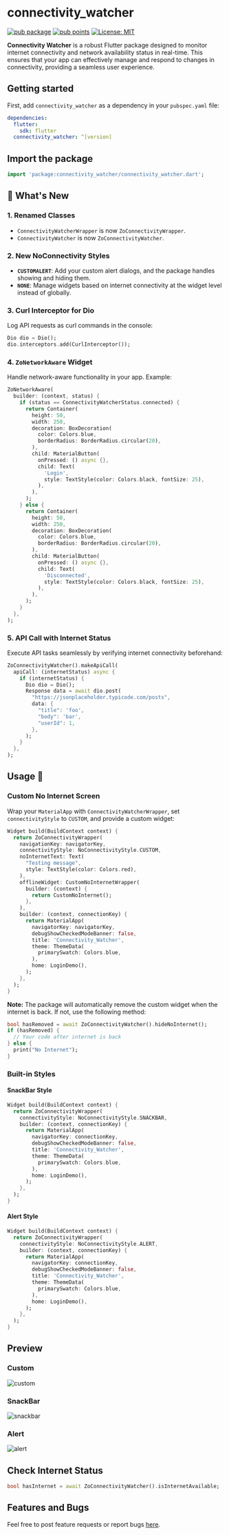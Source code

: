 # connectivity_watcher

[![pub package](https://img.shields.io/pub/v/connectivity_watcher.svg)](https://pub.dev/packages/connectivity_watcher)
[![pub points](https://img.shields.io/pub/points/connectivity_watcher?color=2E8B57&label=pub%20points)](https://pub.dev/packages/connectivity_watcher/score)
[![License: MIT](https://img.shields.io/badge/license-MIT-purple.svg)](https://opensource.org/licenses/MIT)

**Connectivity Watcher** is a robust Flutter package designed to monitor internet connectivity and network availability status in real-time. This ensures that your app can effectively manage and respond to changes in connectivity, providing a seamless user experience.

## Getting started

First, add `connectivity_watcher` as a dependency in your `pubspec.yaml` file:

```yaml
dependencies:
  flutter:
    sdk: flutter
  connectivity_watcher: ^[version]
```

## Import the package

```dart
import 'package:connectivity_watcher/connectivity_watcher.dart';
```

## 🚀 What's New

### 1. Renamed Classes

- `ConnectivityWatcherWrapper` is now `ZoConnectivityWrapper`.
- `ConnectivityWatcher` is now `ZoConnectivityWatcher`.

### 2. New NoConnectivity Styles

- **`CUSTOMALERT`**: Add your custom alert dialogs, and the package handles showing and hiding them.
- **`NONE`**: Manage widgets based on internet connectivity at the widget level instead of globally.

### 3. Curl Interceptor for Dio

Log API requests as curl commands in the console:

```dart
Dio dio = Dio();
dio.interceptors.add(CurlInterceptor());
```

### 4. `ZoNetworkAware` Widget

Handle network-aware functionality in your app. Example:

```dart
ZoNetworkAware(
  builder: (context, status) {
    if (status == ConnectivityWatcherStatus.connected) {
      return Container(
        height: 50,
        width: 250,
        decoration: BoxDecoration(
          color: Colors.blue,
          borderRadius: BorderRadius.circular(20),
        ),
        child: MaterialButton(
          onPressed: () async {},
          child: Text(
            'Login',
            style: TextStyle(color: Colors.black, fontSize: 25),
          ),
        ),
      );
    } else {
      return Container(
        height: 50,
        width: 250,
        decoration: BoxDecoration(
          color: Colors.blue,
          borderRadius: BorderRadius.circular(20),
        ),
        child: MaterialButton(
          onPressed: () async {},
          child: Text(
            'Disconnected',
            style: TextStyle(color: Colors.black, fontSize: 25),
          ),
        ),
      );
    }
  },
);
```

### 5. API Call with Internet Status

Execute API tasks seamlessly by verifying internet connectivity beforehand:

```dart
ZoConnectivityWatcher().makeApiCall(
  apiCall: (internetStatus) async {
    if (internetStatus) {
      Dio dio = Dio();
      Response data = await dio.post(
        "https://jsonplaceholder.typicode.com/posts",
        data: {
          "title": 'foo',
          "body": 'bar',
          "userId": 1,
        },
      );
    }
  },
);
```

## Usage 🚀

### Custom No Internet Screen

Wrap your `MaterialApp` with `ConnectivityWatcherWrapper`, set `connectivityStyle` to `CUSTOM`, and provide a custom widget:

```dart
Widget build(BuildContext context) {
  return ZoConnectivityWrapper(
    navigationKey: navigatorKey,
    connectivityStyle: NoConnectivityStyle.CUSTOM,
    noInternetText: Text(
      "Testing message",
      style: TextStyle(color: Colors.red),
    ),
    offlineWidget: CustomNoInternetWrapper(
      builder: (context) {
        return CustomNoInternet();
      },
    ),
    builder: (context, connectionKey) {
      return MaterialApp(
        navigatorKey: navigatorKey,
        debugShowCheckedModeBanner: false,
        title: 'Connectivity_Watcher',
        theme: ThemeData(
          primarySwatch: Colors.blue,
        ),
        home: LoginDemo(),
      );
    },
  );
}
```

**Note:** The package will automatically remove the custom widget when the internet is back. If not, use the following method:

```dart
bool hasRemoved = await ZoConnectivityWatcher().hideNoInternet();
if (hasRemoved) {
  // Your code after internet is back
} else {
  print("No Internet");
}
```

### Built-in Styles

#### SnackBar Style

```dart
Widget build(BuildContext context) {
  return ZoConnectivityWrapper(
    connectivityStyle: NoConnectivityStyle.SNACKBAR,
    builder: (context, connectionKey) {
      return MaterialApp(
        navigatorKey: connectionKey,
        debugShowCheckedModeBanner: false,
        title: 'Connectivity_Watcher',
        theme: ThemeData(
          primarySwatch: Colors.blue,
        ),
        home: LoginDemo(),
      );
    },
  );
}
```

#### Alert Style

```dart
Widget build(BuildContext context) {
  return ZoConnectivityWrapper(
    connectivityStyle: NoConnectivityStyle.ALERT,
    builder: (context, connectionKey) {
      return MaterialApp(
        navigatorKey: connectionKey,
        debugShowCheckedModeBanner: false,
        title: 'Connectivity_Watcher',
        theme: ThemeData(
          primarySwatch: Colors.blue,
        ),
        home: LoginDemo(),
      );
    },
  );
}
```

## Preview

### Custom

![custom](https://github.com/Oauth-Celestial/Connectivity_Watcher/assets/119127289/b72c6bcc-d782-4bbf-93fe-a7b63f8ea818)

### SnackBar

![snackbar](https://github.com/Oauth-Celestial/Connectivity_Watcher/assets/119127289/af375c80-1942-4410-b7ff-cf167c131f7f)

### Alert

![alert](https://github.com/Oauth-Celestial/Connectivity_Watcher/assets/119127289/7b50b018-d863-44e9-afb3-d627cdafd9a2)

## Check Internet Status

```dart
bool hasInternet = await ZoConnectivityWatcher().isInternetAvailable;
```

## Features and Bugs

Feel free to post feature requests or report bugs [here](https://github.com/Oauth-Celestial/Connectivity_Watcher/issues).
